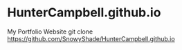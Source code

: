 # HunterCampbell.github.io
My Portfolio Website
git clone https://github.com/SnowyShade/HunterCampbell.github.io

